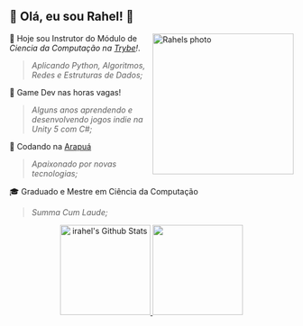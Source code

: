 ## 👋 Olá, eu sou Rahel! 🐍

<img align="right" width="250" alt="Rahels photo" src="https://i.ibb.co/VNYQ2qF/rael-celeste.png"  />

💚 Hoje sou Instrutor do Módulo de *Ciencia da Computação na [Trybe](https://github.com/betrybe)!*.
> _Aplicando Python, Algoritmos, Redes e Estruturas de Dados;_

👾 Game Dev nas horas vagas!
> _Alguns anos aprendendo e desenvolvendo jogos indie na Unity 5 com C#;_

🐝 Codando na [Arapuá]([https://github.com/betrybe](https://github.com/arapua))
> _Apaixonado por novas tecnologias;_

🎓 Graduado e Mestre em Ciência da Computação
> _Summa Cum Laude;_


<div align="center">
  <a href="https://github.com/irahel">
  <img height="160em" src="https://github-readme-stats.vercel.app/api?username=irahel&include_all_commits=true&count_private=true&show_icons=true&line_height=20&title_color=BB0000&icon_color=BB0000&text_color=D3D3D3&bg_color=0,000000,4A0000" alt="irahel's Github Stats">
  <img height="160em" src="https://github-readme-stats.vercel.app/api/top-langs/?username=irahel&layout=compact&title_color=BB0000&text_color=FFFFFF&bg_color=0,000000,4A0000"/>
</div>
